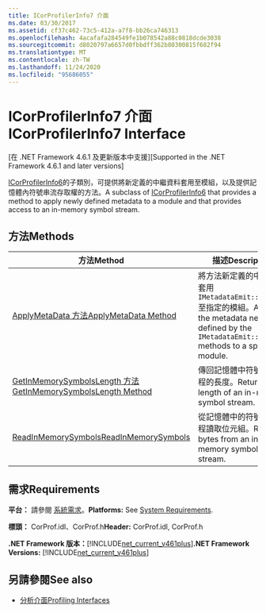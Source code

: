```yaml
---
title: ICorProfilerInfo7 介面
ms.date: 03/30/2017
ms.assetid: cf37c462-73c5-412a-a7f8-bb26ca746313
ms.openlocfilehash: 4acafafa284549fe1b078542a88c0818dcde3038
ms.sourcegitcommit: d8020797a6657d0fbbdff362b80300815f682f94
ms.translationtype: MT
ms.contentlocale: zh-TW
ms.lasthandoff: 11/24/2020
ms.locfileid: "95686055"
---
```

# <a name="icorprofilerinfo7-interface"></a><span data-ttu-id="9625e-102">ICorProfilerInfo7 介面</span><span class="sxs-lookup"><span data-stu-id="9625e-102">ICorProfilerInfo7 Interface</span></span>

<span data-ttu-id="9625e-103">[在 .NET Framework 4.6.1 及更新版本中支援]</span><span class="sxs-lookup"><span data-stu-id="9625e-103">[Supported in the .NET Framework 4.6.1 and later versions]</span></span>  
  
 <span data-ttu-id="9625e-104">[ICorProfilerInfo6](icorprofilerinfo6-interface.md)的子類別，可提供將新定義的中繼資料套用至模組，以及提供記憶體內符號串流存取權的方法。</span><span class="sxs-lookup"><span data-stu-id="9625e-104">A subclass of [ICorProfilerInfo6](icorprofilerinfo6-interface.md) that provides a method to apply newly defined metadata to a module and that provides access to an in-memory symbol stream.</span></span>  
  
## <a name="methods"></a><span data-ttu-id="9625e-105">方法</span><span class="sxs-lookup"><span data-stu-id="9625e-105">Methods</span></span>  
  
|<span data-ttu-id="9625e-106">方法</span><span class="sxs-lookup"><span data-stu-id="9625e-106">Method</span></span>|<span data-ttu-id="9625e-107">描述</span><span class="sxs-lookup"><span data-stu-id="9625e-107">Description</span></span>|  
|------------|-----------------|  
|[<span data-ttu-id="9625e-108">ApplyMetaData 方法</span><span class="sxs-lookup"><span data-stu-id="9625e-108">ApplyMetaData Method</span></span>](icorprofilerinfo7-applymetadata-method.md)|<span data-ttu-id="9625e-109">將方法新定義的中繼資料套用 `IMetadataEmit::Define*` 至指定的模組。</span><span class="sxs-lookup"><span data-stu-id="9625e-109">Applies the metadata newly defined by the `IMetadataEmit::Define*` methods to a specified module.</span></span>|  
|[<span data-ttu-id="9625e-110">GetInMemorySymbolsLength 方法</span><span class="sxs-lookup"><span data-stu-id="9625e-110">GetInMemorySymbolsLength Method</span></span>](icorprofilerinfo7-getinmemorysymbolslength-method.md)|<span data-ttu-id="9625e-111">傳回記憶體中符號資料流程的長度。</span><span class="sxs-lookup"><span data-stu-id="9625e-111">Returns the length of an in-memory symbol stream.</span></span>|  
|[<span data-ttu-id="9625e-112">ReadInMemorySymbols</span><span class="sxs-lookup"><span data-stu-id="9625e-112">ReadInMemorySymbols</span></span>](icorprofilerinfo7-readinmemorysymbols.md)|<span data-ttu-id="9625e-113">從記憶體中的符號資料流程讀取位元組。</span><span class="sxs-lookup"><span data-stu-id="9625e-113">Reads bytes from an in-memory symbol stream.</span></span>|  
  
## <a name="requirements"></a><span data-ttu-id="9625e-114">需求</span><span class="sxs-lookup"><span data-stu-id="9625e-114">Requirements</span></span>  

 <span data-ttu-id="9625e-115">**平台：** 請參閱 [系統需求](../../get-started/system-requirements.md)。</span><span class="sxs-lookup"><span data-stu-id="9625e-115">**Platforms:** See [System Requirements](../../get-started/system-requirements.md).</span></span>  
  
 <span data-ttu-id="9625e-116">**標頭：** CorProf.idl、CorProf.h</span><span class="sxs-lookup"><span data-stu-id="9625e-116">**Header:** CorProf.idl, CorProf.h</span></span>  
  
 <span data-ttu-id="9625e-117">**.NET Framework 版本：**[!INCLUDE[net_current_v461plus](../../../../includes/net-current-v461plus-md.md)]</span><span class="sxs-lookup"><span data-stu-id="9625e-117">**.NET Framework Versions:** [!INCLUDE[net_current_v461plus](../../../../includes/net-current-v461plus-md.md)]</span></span>  
  
## <a name="see-also"></a><span data-ttu-id="9625e-118">另請參閱</span><span class="sxs-lookup"><span data-stu-id="9625e-118">See also</span></span>

- [<span data-ttu-id="9625e-119">分析介面</span><span class="sxs-lookup"><span data-stu-id="9625e-119">Profiling Interfaces</span></span>](profiling-interfaces.md)
